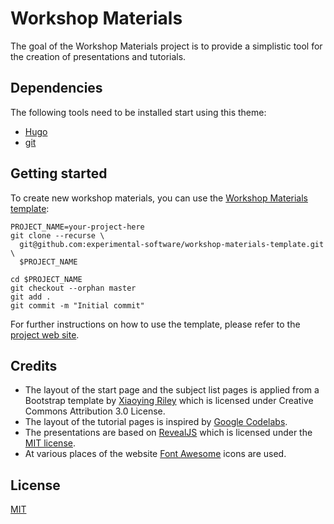 # Workshop Materials

The goal of the Workshop Materials project is to provide a simplistic tool for the creation of presentations and tutorials.

## Dependencies

The following tools need to be installed start using this theme:

- [Hugo](https://gohugo.io/getting-started/quick-start/)
- [git](https://git-scm.com/downloads)

## Getting started

To create new workshop materials, you can use the [Workshop Materials template](https://github.com/experimental-software/workshop-materials-template):

```
PROJECT_NAME=your-project-here
git clone --recurse \
  git@github.com:experimental-software/workshop-materials-template.git \
  $PROJECT_NAME
  
cd $PROJECT_NAME
git checkout --orphan master
git add .
git commit -m "Initial commit"
```

For further instructions on how to use the template, please refer to the [project web site](https://experimental-software.github.io/workshop-materials).


## Credits

- The layout of the start page and the subject list pages is applied from a Bootstrap template by [Xiaoying Riley](https://themes.3rdwavemedia.com/) which is licensed under Creative Commons Attribution 3.0 License.
- The layout of the tutorial pages is inspired by [Google Codelabs](https://github.com/googlecodelabs/tools).
- The presentations are based on [RevealJS](https://revealjs.com/) which is licensed under the [MIT license](https://github.com/hakimel/reveal.js/blob/master/LICENSE).
- At various places of the website [Font Awesome](https://fontawesome.com/) icons are used.

## License

[MIT](./LICENSE)
